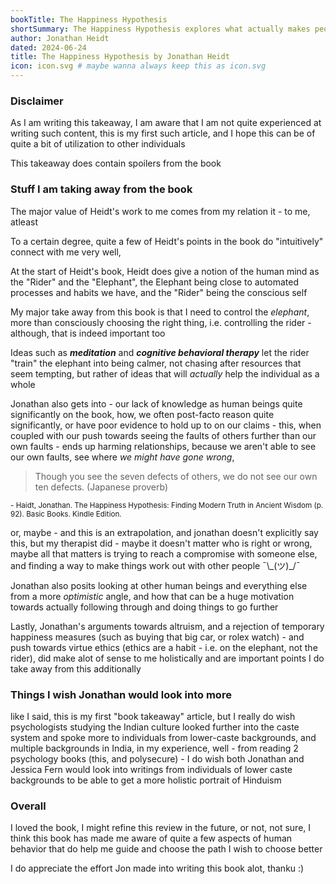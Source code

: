 ```yaml
---
bookTitle: The Happiness Hypothesis
shortSummary: The Happiness Hypothesis explores what actually makes people happier?, written by positive psychologist Jonathan Heidt
author: Jonathan Heidt
dated: 2024-06-24
title: The Happiness Hypothesis by Jonathan Heidt
icon: icon.svg # maybe wanna always keep this as icon.svg
---
```



### Disclaimer
As I am writing this takeaway, I am aware that I am not quite experienced at writing such content, this is my first such article, and I hope this can be of quite a bit of utilization to other individuals

This takeaway does contain spoilers from the book


### Stuff I am taking away from the book
The major value of Heidt's work to me comes from my relation it - to me, atleast

To a certain degree, quite a few of Heidt's points in the book do "intuitively" connect with me very well, 

At the start of Heidt's book, Heidt does give a notion of the human mind as the "Rider" and the "Elephant", the Elephant being close to automated processes and habits we have, and the "Rider" being the conscious self

My major take away from this book is that I need to control the _elephant_, more than consciously choosing the right thing, i.e. controlling the rider - although, that is indeed important too

Ideas such as ***meditation*** and ***cognitive behavioral therapy*** let the rider "train" the elephant into being calmer, not chasing after resources that seem tempting, but rather of ideas that will _actually_ help the individual as a whole

Jonathan also gets into - our lack of knowledge as human beings quite significantly on the book, how, we often post-facto reason quite significantly, or have poor evidence to hold up to on our claims - this, when coupled with our push towards seeing the faults of others further than our own faults - ends up harming relationships, because we aren't able to see our own faults, see where _we might have gone wrong_, 

> Though you see the seven defects of others, we do not see our own ten defects. (Japanese proverb)

<sub>- Haidt, Jonathan. The Happiness Hypothesis: Finding Modern Truth in Ancient Wisdom (p. 92). Basic Books. Kindle Edition.</sub>

or, maybe - and this is an extrapolation, and jonathan doesn't explicitly say this, but my therapist did - maybe it doesn't matter who is right or wrong, maybe all that matters is trying to reach a compromise with someone else, and finding a way to make things work out with other people ¯\\\_(ツ)\_/¯

Jonathan also posits looking at other human beings and everything else from a more _optimistic_ angle, and how that can be a huge motivation towards actually following through and doing things to go further

Lastly, Jonathan's arguments towards altruism, and a rejection of temporary happiness measures (such as buying that big car, or rolex watch) - and push towards virtue ethics (ethics are a habit - i.e. on the elephant, not the rider), did make alot of sense to me holistically and are important points I do take away from this additionally

### Things I wish Jonathan would look into more
like I said, this is my first "book takeaway" article, but I really do wish psychologists studying the Indian culture looked further into the caste system and spoke more to individuals from lower-caste backgrounds, and multiple backgrounds in India, in my experience, well - from reading 2 psychology books (this, and polysecure) - I do wish both Jonathan and Jessica Fern would look into writings from individuals of lower caste backgrounds to be able to get a more holistic portrait of Hinduism

### Overall

I loved the book, I might refine this review in the future, or not, not sure, I think this book has made me aware of quite a few aspects of human behavior that do help me guide and choose the path I wish to choose better

I do appreciate the effort Jon made into writing this book alot, thanku :)
